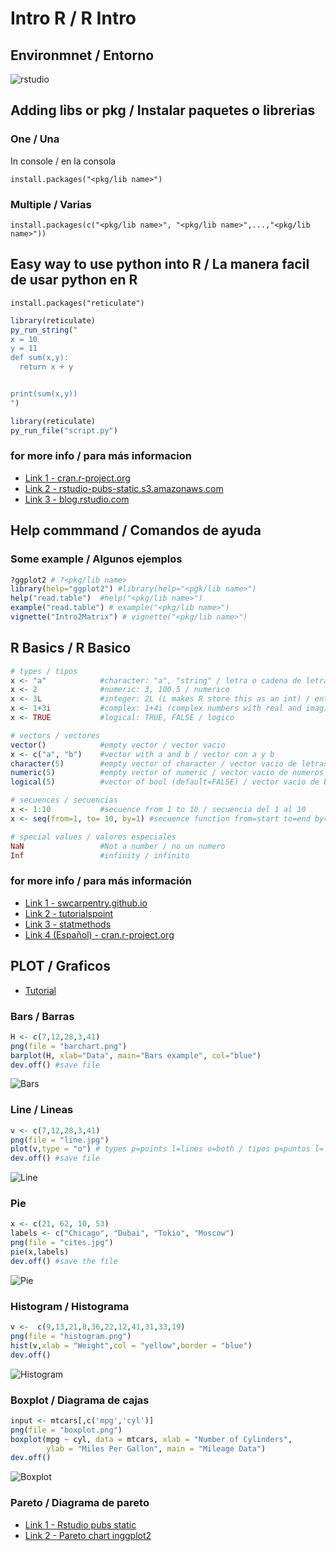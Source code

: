 # Intro R / R Intro

## Environmnet / Entorno
![rstudio](src/Rstudio.PNG)

## Adding libs or pkg / Instalar paquetes o librerias
### One / Una
In console / en la consola
```
install.packages("<pkg/lib name>")
```
### Multiple / Varias
```
install.packages(c("<pkg/lib name>", "<pkg/lib name>",...,"<pkg/lib name>"))
```

## Easy way to use python into R / La manera facil de usar python en R
```
install.packages("reticulate")
```

```R
library(reticulate)
py_run_string("
x = 10
y = 11
def sum(x,y):
  return x + y


print(sum(x,y))
")
```

```R
library(reticulate)
py_run_file("script.py")
```

### for more info / para más informacion
- [Link 1 - cran.r-project.org](https://cran.r-project.org/web/packages/reticulate/vignettes/calling_python.html)
- [Link 2 - rstudio-pubs-static.s3.amazonaws.com](http://rstudio-pubs-static.s3.amazonaws.com/407460_396f867ce3494d479fd700960879e22c.html)
- [Link 3 - blog.rstudio.com](https://blog.rstudio.com/2018/03/26/reticulate-r-interface-to-python/)


## Help commmand / Comandos de ayuda 
### Some example  / Algunos ejemplos

```R
?ggplot2 # ?<pkg/lib name>
library(help="ggplot2") #library(help="<pgk/lib name>")
help("read.table")  #help("<pkg/lib name>") 
example("read.table") # example("<pkg/lib name>")
vignette("Intro2Matrix") # vignette("<pkg/lib name>")
```

## R Basics / R Basico
```R
# types / tipos
x <- "a"            #character: "a", "string" / letra o cadena de letras
x <- 2              #numeric: 3, 100.5 / numerico
x <- 3L             #integer: 2L (L makes R store this as an int) / entero
x <- 1+3i           #complex: 1+4i (complex numbers with real and imaginary parts) / complejo
x <- TRUE           #logical: TRUE, FALSE / logico

# vectors / vectores 
vector()            #empty vector / vector vacio
x <- c("a", "b")    #vector with a and b / vector con a y b
character(5)        #empty vector of character / vector vacio de letras
numeric(5)          #empty vector of numeric / vector vacio de numeros
logical(5)          #vector of bool (default=FALSE) / vector vacio de booleanos (por defecto = FALSE)

# secuences / secuencias
x <- 1:10           #secuence from 1 to 10 / secuencia del 1 al 10
x <- seq(from=1, to= 10, by=1) #secuence function from=start to=end by=step by step / funcion de secuencia from=inicio to=fin by=paso a paso

# special values / valores especiales
NaN                 #Not a number / no un numero
Inf                 #infinity / infinito 
```
### for more info / para más información
- [Link 1 - swcarpentry.github.io](https://swcarpentry.github.io/r-novice-inflammation/13-supp-data-structures/#:~:targetText=Key%20Points,%2C%20data%20frame%2C%20and%20factors.)
- [Link 2 - tutorialspoint](https://www.tutorialspoint.com/r/r_data_types.htm)
- [Link 3 - statmethods](https://www.statmethods.net/input/datatypes.html)
- [Link 4 (Español) - cran.r-project.org](https://cran.r-project.org/doc/contrib/rdebuts_es.pdf)


## PLOT / Graficos
- [Tutorial](https://www.tutorialspoint.com/r/r_bar_charts.htm)

### Bars / Barras
```R
H <- c(7,12,28,3,41)
png(file = "barchart.png") 
barplot(H, xlab="Data", main="Bars example", col="blue")
dev.off() #save file
```
![Bars](src/barchart.png)

### Line / Lineas
```R
v <- c(7,12,28,3,41)
png(file = "line.jpg") 
plot(v,type = "o") # types p=points l=lines o=both / tipos p=puntos l=lineas o=ambos
dev.off() #save file
```
![Line](src/line.jpg)

### Pie 
```R
x <- c(21, 62, 10, 53)
labels <- c("Chicago", "Dubai", "Tokio", "Moscow")
png(file = "cites.jpg")
pie(x,labels)
dev.off() #save the file
```
![Pie](src/cites.jpg)

### Histogram / Histograma
```R
v <-  c(9,13,21,8,36,22,12,41,31,33,19)
png(file = "histogram.png")
hist(v,xlab = "Weight",col = "yellow",border = "blue")
dev.off()
```
![Histogram](src/histogram.png)

### Boxplot / Diagrama de cajas
```R
input <- mtcars[,c('mpg','cyl')]
png(file = "boxplot.png")
boxplot(mpg ~ cyl, data = mtcars, xlab = "Number of Cylinders",
        ylab = "Miles Per Gallon", main = "Mileage Data")
dev.off()
```
![Boxplot](src/boxplot.png)

### Pareto / Diagrama de pareto 
- [Link 1 - Rstudio pubs static](https://rstudio-pubs-static.s3.amazonaws.com/72023_670962b57f444c04999fd1a0a393e113.html)
- [Link 2 - Pareto chart inggplot2](https://nhsrcommunity.com/blog/pareto-chart-in-ggplot2/)